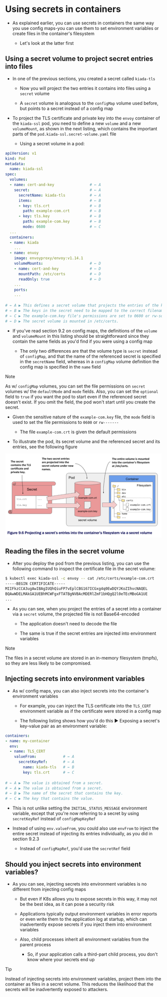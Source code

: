 # Using secrets in containers

* As explained earlier, you can use secrets in containers the same way you use config maps-you can use them to set environment variables or create files in the container's filesystem

  * Let's look at the latter first

## Using a secret volume to project secret entries into files

* In one of the previous sections, you created a secret called `kiada-tls`

  * Now you will project the two entries it contains into files using a `secret` volume

  * A `secret` volume is analogous to the `configMap` volume used before, but points to a secret instead of a config map

* To project the TLS certificate and private key into the `envoy` container of the `kiada-ssl` pod, you need to define a new `volume` and a new `volumeMount`, as shown in the next listing, which contains the important parts of the `pod.kiada-ssl.secret-volume.yaml` file

  * Using a secret volume in a pod:

```yaml
apiVersion: v1
kind: Pod
metadata:
  name: kiada-ssl
spec:
  volumes:
  - name: cert-and-key                # ← A
    secret:                           # ← A
      secretName: kiada-tls           # ← A
      items:                          # ← B
      - key: tls.crt                  # ← B
        path: example-com.crt         # ← B
      - key: tls.key                  # ← B
        path: example-com.key         # ← B
        mode: 0600                    # ← C
  ...
  containers:
  - name: kiada
    ...
  - name: envoy
    image: envoyproxy/envoy:v1.14.1
    volumeMounts:                     # ← D
    - name: cert-and-key              # ← D
      mountPath: /etc/certs           # ← D
      readOnly: true                  # ← D
    ...
    ports:
    ...

# ← A ▶︎ This defines a secret volume that projects the entries of the kiada-tls secret into files.
# ← B ▶︎ The keys in the secret need to be mapped to the correct filenames that are configured in the Envoy configuration file.
# ← C ▶︎ The example-com.key file's permissions are set to 0600 or rw-so only the file owner can read the file.
# ← D ▶︎ The secret volume is mounted in /etc/certs.
```

* If you've read section 9.2 on config maps, the definitions of the `volume` and `volumeMount` in this listing should be straightforward since they contain the same fields as you'd find if you were using a config map

  * The only two differences are that the volume type is `secret` instead of `configMap`, and that the name of the referenced secret is specified in the `secretName` field, whereas in a `configMap` volume definition the config map is specified in the `name` field

> [!NOTE]
> 
> As w/ `configMap` volumes, you can set the file permissions on `secret` volumes w/ the `defaultMode` and `mode` fields. Also, you can set the `optional` field to `true` if you want the pod to start even if the referenced secret doesn't exist. If you omit the field, the pod won't start until you create the secret.

* Given the sensitive nature of the `example-com.key` file, the `mode` field is used to set the file permissions to `0600` or `rw-------`

  * The file `example-com.crt` is given the default permissions

* To illustrate the pod, its secret volume and the referenced secret and its entries, see the following figure

![Fig. 1 Projecting a secret's entries into the container's filesystem via a secret volume](../../../../../../img/kubernetes-in-action.demo/chpt09/section03/secrets/use-secrets-in-containers/diag01.png)

## Reading the files in the secret volume

* After you deploy the pod from the previous listing, you can use the following command to inspect the certificate file in the secret volume:

```zsh
$ kubectl exec kiada-ssl -c envoy -- cat /etc/certs/example-com.crt
-----BEGIN CERTIFICATE-----
MIIFkzCCA3ugAwIBAgIUQhQiuFP7vEplCBG167ICGxg4q0EwDQYJKoZIhvcNAQEL
BQAwWDELMAkGA1UEBhMCWFgxFTATBgNVBAcMDERlZmF1bHQgQ2l0eTEcMBoGA1UE
...
```

* As you can see, when you project the entries of a secret into a container via a `secret` volume, the projected file is not Base64-encoded

  * The application doesn't need to decode the file

  * The same is true if the secret entries are injected into environment variables

> [!NOTE]
> 
> The files in a secret volume are stored in an in-memory filesystem (tmpfs), so they are less likely to be compromised.

## Injecting secrets into environment variables

* As w/ config maps, you can also inject secrets into the container's environment variables

  * For example, you can inject the TLS certificate into the `TLS_CERT` environment variable as if the certificate were stored in a config map

  * The following listing shows how you'd do this ▶︎ Exposing a secret's key-value pair as an environment variable:

```yaml
containers:
- name: my-container
  env:
  - name: TLS_CERT
    valueFrom:            # ← A
      secretKeyRef:       # ← A
        name: kiada-tls   # ← B
        key: tls.crt      # ← C

# ← A ▶︎ The value is obtained from a secret.
# ← A ▶︎ The value is obtained from a secret.
# ← B ▶︎ The name of the secret that contains the key.
# ← C ▶︎ The key that contains the value.
```

* This is not unlike setting the `INITIAL_STATUS_MESSAGE` environment variable, except that you're now referring to a secret by using `secretKeyRef` instead of `configMapKeyRef`

* Instead of using `env.valueFrom`, you could also use `envFrom` to inject the entire secret instead of injecting its entries individually, as you did in section 9.2.3

  * Instead of `configMapRef`, you'd use the `secretRef` field

## Should you inject secrets into environment variables?

* As you can see, injecting secrets into environment variables is no different from injecting config maps

  * But even if K8s allows you to expose secrets in this way, it may not be the best idea, as it can pose a security risk

  * Applications typically output environment variables in error reports or even write them to the application log at startup, which can inadvertently expose secrets if you inject them into environment variables

  * Also, child processes inherit all environment variables from the parent process

    * So, if your application calls a third-part child process, you don't know where your secrets end up

> [!TIP]
> 
> Instead of injecting secrets into environment variables, project them into the container as files in a secret volume. This reduces the likelihood that the secrets will be inadvertently exposed to attackers.
